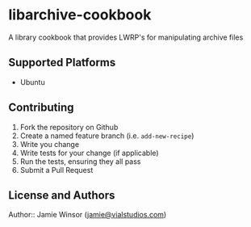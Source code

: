# libarchive-cookbook

A library cookbook that provides LWRP's for manipulating archive files

## Supported Platforms

* Ubuntu

## Contributing

1. Fork the repository on Github
2. Create a named feature branch (i.e. `add-new-recipe`)
3. Write you change
4. Write tests for your change (if applicable)
5. Run the tests, ensuring they all pass
6. Submit a Pull Request

## License and Authors

Author:: Jamie Winsor (<jamie@vialstudios.com>)

